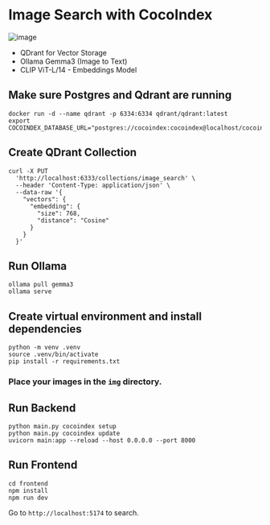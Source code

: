 # Image Search with CocoIndex

![image](https://github.com/user-attachments/assets/3a696344-c9b4-46e8-9413-6229dbb8672a)

- QDrant for Vector Storage
- Ollama Gemma3 (Image to Text)
- CLIP ViT-L/14 - Embeddings Model

## Make sure Postgres and Qdrant are running
```
docker run -d --name qdrant -p 6334:6334 qdrant/qdrant:latest
export COCOINDEX_DATABASE_URL="postgres://cocoindex:cocoindex@localhost/cocoindex"
```

## Create QDrant Collection
```
curl -X PUT
  'http://localhost:6333/collections/image_search' \
  --header 'Content-Type: application/json' \
  --data-raw '{
    "vectors": {
      "embedding": {
        "size": 768,
        "distance": "Cosine"
      }
    }
  }'

```

## Run Ollama
```
ollama pull gemma3
ollama serve
```

## Create virtual environment and install dependencies
```
python -m venv .venv
source .venv/bin/activate
pip install -r requirements.txt
```

### Place your images in the `img` directory.


## Run Backend
```
python main.py cocoindex setup
python main.py cocoindex update
uvicorn main:app --reload --host 0.0.0.0 --port 8000
```

## Run Frontend
```
cd frontend
npm install
npm run dev
```

Go to `http://localhost:5174` to search.
